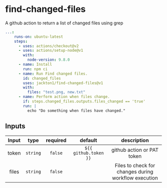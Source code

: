 # find-changed-files
A github action to return a list of changed files using grep

```yaml
...:
    runs-on: ubuntu-latest
    steps:
      - uses: actions/checkout@v2
      - uses: actions/setup-node@v1
        with:
          node-version: 9.8.0
      - name: Install
        run: npm ci
      - name: Run Find changed files.
        id: changed_files
        uses: jackton1/find-changed-files@v1
        with:
          files: "test.png, new.txt"
      - name: Perform action when files change.
        if: steps.changed_files.outputs.files_changed == 'true'
        run: |
          echo "Do something when files have changed."

```


## Inputs

|   Input       |    type    |  required    |  default                |  description               |
|:-------------:|:-----------:|:-------------:|:---------------------:|:--------------------------:|
| token         |  `string`   |    `false`    | `${{ github.token }}` | github action or PAT token |
| files         |  `string`   |    `false`    |                       | Files to check for changes during workflow execution |
